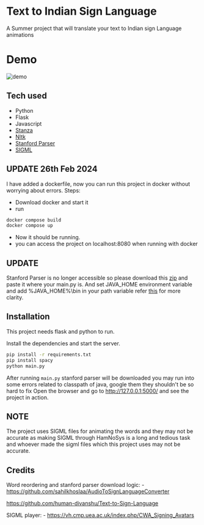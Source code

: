 # Text to Indian Sign Language

A Summer project that will translate your text to Indian sign Language animations

# Demo
![demo](demo.gif)

## Tech used

- Python
- Flask 
- Javascript
- [Stanza](https://stanfordnlp.github.io/stanza/)
- [Nltk](https://www.nltk.org/)
- [Stanford Parser](https://nlp.stanford.edu/software/lex-parser.shtml)
- [SIGML](https://vh.cmp.uea.ac.uk/index.php/SiGML)


## UPDATE 26th Feb 2024
 I have added a dockerfile, now you can run this project in docker without worrying about errors.
 Steps:
 - Download docker and start it
 - run 
 ```sh 
 docker compose build 
 docker compose up
 ```
 - Now it should be running. 
 - you can access the project on localhost:8080 when running with docker
## UPDATE
Stanford Parser is no longer accessible so please download this [zip](https://drive.google.com/file/d/1lEafb759ZbA33VNvwZOr0fznhtC4Kf4P/view)
and paste it where your main.py is.
And set JAVA_HOME environment variable and add %JAVA_HOME%\bin in your path variable 
refer [this](https://github.com/shoebham/text_to_isl/issues/11) for more clarity.


## Installation
This project needs flask and python to run.

Install the dependencies and start the server.

```sh
pip install -r requirements.txt
pip install spacy
python main.py
```


After running ```main.py``` stanford parser will be downloaded 
you may run into some errors related to classpath of java, google them they shouldn't be so hard to fix 
Open the browser and go to http://127.0.0.1:5000/  and see the project in action.

## NOTE
The project uses SIGML files for animating the words and they may not be accurate as making SIGML through HamNoSys is a long and tedious task and whoever made the sigml files which this project uses may not be accurate. 

## Credits
Word reordering and stanford parser download logic: -  https://github.com/sahilkhoslaa/AudioToSignLanguageConverter

https://github.com/human-divanshu/Text-to-Sign-Language

SIGML player: - https://vh.cmp.uea.ac.uk/index.php/CWA_Signing_Avatars
